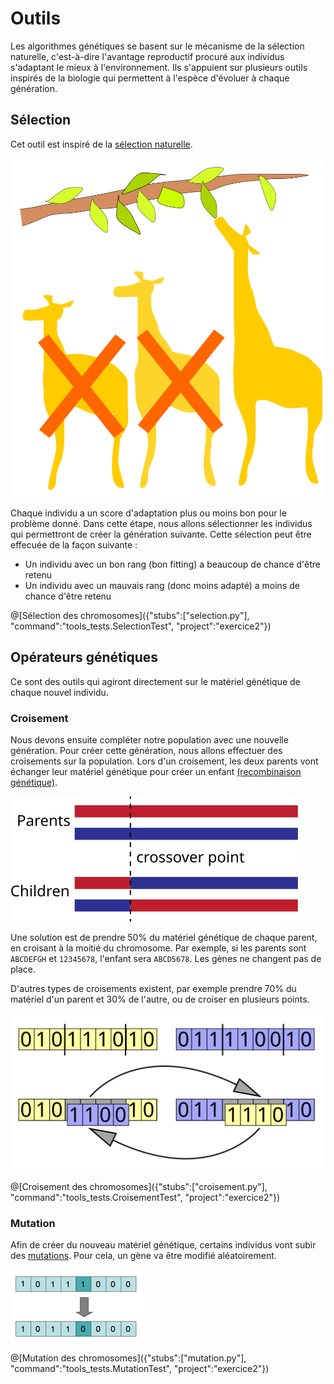 # Outils
Les algorithmes génétiques se basent sur le mécanisme de la sélection naturelle, c'est-à-dire l'avantage reproductif procuré aux individus s'adaptant le mieux à l'environnement.
Ils s'appuient sur plusieurs outils inspirés de la biologie qui permettent à l'espèce d'évoluer à chaque génération.

## Sélection
Cet outil est inspiré de la [sélection naturelle](https://fr.wikipedia.org/wiki/Sélection_naturelle).

![Les girafes qui peuvent manger des feuilles plus hautes survivent mieux](/img/selection.svg "Les girafes qui peuvent manger des feuilles plus hautes survivent mieux")

Chaque individu a un score d'adaptation plus ou moins bon pour le problème donné.
Dans cette étape, nous allons sélectionner les individus qui permettront de créer la génération suivante.
Cette sélection peut être effecuée de la façon suivante :
 * Un individu avec un bon rang (bon fitting) a beaucoup de chance d'être retenu
 * Un individu avec un mauvais rang (donc moins adapté) a moins de chance d'être retenu

@[Sélection des chromosomes]({"stubs":["selection.py"], "command":"tools_tests.SelectionTest", "project":"exercice2"})

## Opérateurs génétiques
Ce sont des outils qui agiront directement sur le matériel génétique de chaque nouvel individu.
### Croisement
Nous devons ensuite compléter notre population avec une nouvelle génération.
Pour créer cette génération, nous allons effectuer des croisements sur la population.
Lors d'un croisement, les deux parents vont échanger leur matériel génétique pour créer un enfant [(recombinaison génétique)](https://fr.wikipedia.org/wiki/Recombinaison_génétique).

![Croisement entre deux chromosomes](/img/OnePointCrossover.svg "Croisement entre deux chromosomes")

Une solution est de prendre 50% du matériel génétique de chaque parent, en croisant à la moitié du chromosome.
Par exemple, si les parents sont `ABCDEFGH` et `12345678`, l'enfant sera `ABCD5678`.
Les gènes ne changent pas de place.

D'autres types de croisements existent, par exemple prendre 70% du matériel d'un parent et 30% de l'autre, ou de croiser en plusieurs points.

![Croisement en deux points](/img/Computational.science.Genetic.algorithm.Crossover.Two.Point.svg "Croisement en deux points")

@[Croisement des chromosomes]({"stubs":["croisement.py"], "command":"tools_tests.CroisementTest", "project":"exercice2"})

### Mutation
Afin de créer du nouveau matériel génétique, certains individus vont subir des [mutations](https://fr.wikipedia.org/wiki/Mutation_(génétique)).
Pour cela, un gène va être modifié aléatoirement.

![Mutation d'un gène](/img/mutation.png "Mutation d'un gène")

@[Mutation des chromosomes]({"stubs":["mutation.py"], "command":"tools_tests.MutationTest", "project":"exercice2"})